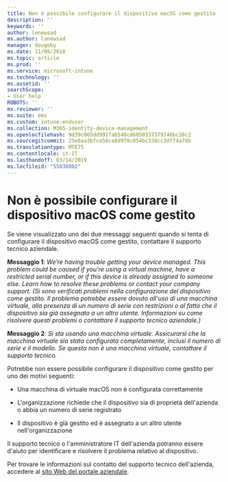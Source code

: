 ```yaml
---
title: Non è possibile configurare il dispositivo macOS come gestito
description: ''
keywords: ''
author: lenewsad
ms.author: lanewsad
manager: dougeby
ms.date: 11/09/2018
ms.topic: article
ms.prod: ''
ms.service: microsoft-intune
ms.technology: ''
ms.assetid: ''
searchScope:
- User help
ROBOTS: ''
ms.reviewer: ''
ms.suite: ems
ms.custom: intune-enduser
ms.collection: M365-identity-device-management
ms.openlocfilehash: 9d39c065dd991fab548cd6050337379746bc28c2
ms.sourcegitcommit: 25e6aa3bfce58ce8d9f8c054bc338cc3dff4a78b
ms.translationtype: MTE75
ms.contentlocale: it-IT
ms.lasthandoff: 03/14/2019
ms.locfileid: "55838802"
---
```

# <a name="unable-to-get-macos-device-managed"></a>Non è possibile configurare il dispositivo macOS come gestito

Se viene visualizzato uno dei due messaggi seguenti quando si tenta di configurare il dispositivo macOS come gestito, contattare il supporto tecnico aziendale.

**Messaggio 1**: *We’re having trouble getting your device managed. This problem could be caused if you're using a virtual machine, have a restricted serial number, or if this device is already assigned to someone else. Learn how to resolve these problems or contact your company support. (Si sono verificati problemi nella configurazione del dispositivo come gestito. Il problema potrebbe essere dovuto all'uso di una macchina virtuale, alla presenza di un numero di serie con restrizioni o al fatto che il dispositivo sia già assegnato a un altro utente. Informazioni su come risolvere questi problemi o contattare il supporto tecnico aziendale.)*

**Messaggio 2**: *Si sta usando una macchina virtuale. Assicurarsi che la macchina virtuale sia stata configurata completamente, inclusi il numero di serie e il modello. Se questa non è una macchina virtuale, contattare il supporto tecnico.*  

Potrebbe non essere possibile configurare il dispositivo come gestito per uno dei motivi seguenti: 

* Una macchina di virtuale macOS non è configurata correttamente   

* L'organizzazione richiede che il dispositivo sia di proprietà dell'azienda o abbia un numero di serie registrato   

* Il dispositivo è già gestito ed è assegnato a un altro utente nell'organizzazione  

Il supporto tecnico o l'amministratore IT dell'azienda potranno essere d'aiuto per identificare e risolvere il problema relativo al dispositivo.  

Per trovare le informazioni sul contatto del supporto tecnico dell'azienda, accedere al [sito Web del portale aziendale](https://go.microsoft.com/fwlink/?linkid=2010980).
